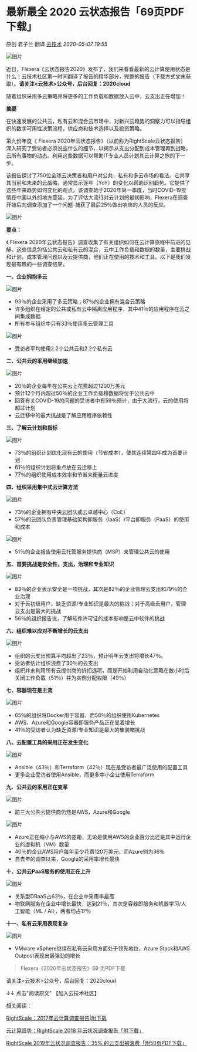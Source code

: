 # 最新最全 2020 云状态报告「69页PDF下载」

原创 君子兰 翻译 [云技术](javascript:void(0);) *2020-05-07 19:55*

![图片](https://mmbiz.qpic.cn/mmbiz_png/psR51B0KJzyOvqFQns5qegfARAumv7WznVdPTmZ5ib5TCFEDCeHhYTdXtft4XdqMicY0Lm2F0s26MLNnn7qLrp6A/640?wx_fmt=png&wxfrom=5&wx_lazy=1&wx_co=1)

近日，Flexera《云状态报告2020》发布了，我们来看看最新的云计算使用状态是什么！云技术社区第一时间翻译了报告的精华部分，完整的报告（下载方式文末获取）。**请关注<云技术>公众号，后台回复：2020cloud**



随着组织采用多云策略并将更多的工作负载和数据放入云中，云支出正在增加！



**摘要**

在快速发展的公共云，私有云和混合云市场中，对新兴云趋势的洞察力可以指导组织的数字可用性决策流程，供应商和技术选择以及投资策略。



第九份年度《 Flexera 2020年云状态报告》（以前称为RightScale云状态报告）深入研究了受访者必须说些什么的细节，以揭示从支出分配到成本管理再到战略，云所有事物的动态。利用这些数据可以帮助IT专业人员计划其云计算之旅的下一步。



该报告探讨了750位全球云决策者和用户对公共，私有和多云市场的看法。它共享其当前和未来的云战略，通常显示逐年（YoY）的变化以帮助识别趋势。它提供了这些年来趋势如何变化的观点。该调查始于2020年第一季度，当时COVID-19疫情在中国以外的地方蔓延。为了评估大流行对云计划的最初影响，Flexera在调查开始后向调查添加了一个问题-捕获了最后25％做出响应的人员的反应。



![图片](https://mmbiz.qpic.cn/mmbiz_png/psR51B0KJzyOvqFQns5qegfARAumv7WzZ64SLXBV8ndHTSgmxYWToDep7S8baVTvAgkKZ6ElcIegyMyy5GxB8g/640?wx_fmt=png&wxfrom=5&wx_lazy=1&wx_co=1)



**要点：**

《 Flexera 2020年云状态报告》调查收集了有关组织如何在云计算旅程中前进的见解。这些信息包括公共云和私有云的混合，云中工作负载和数据的数量，主要挑战和计划，成本管理问题以及云提供商，他们正在使用的技术和工具。以下是我们发现最有趣的一些调查结果。





**一、企业拥抱多云**

![图片](https://mmbiz.qpic.cn/mmbiz_png/psR51B0KJzyOvqFQns5qegfARAumv7WzEevtribddHBRsibyLcXCKuenkfvg5C9JFeNrSeiafPelRHkj8TKTRAnvw/640?wx_fmt=png&wxfrom=5&wx_lazy=1&wx_co=1)



- 93％的企业采用了多云策略；87％的企业拥有混合云策略
- 许多组织在给定的公共或私有云中隔离应用程序，其中41％的应用程序在云之间集成数据
- 所有参与组织中只有33％使用多云管理工具

![图片](https://mmbiz.qpic.cn/mmbiz_png/psR51B0KJzyOvqFQns5qegfARAumv7Wzz0A0q8UaCibMPayyxQ1D9GWPhyTicsl5rzz9lWsabUAB70Yf8C1m1DIg/640?wx_fmt=png&wxfrom=5&wx_lazy=1&wx_co=1)

- 受访者平均使用2.2个公共云和2.2个私有云





**二、公共云的采用继续加速**

![图片](https://mmbiz.qpic.cn/mmbiz_png/psR51B0KJzyOvqFQns5qegfARAumv7WzJe7t1ib1fPvU1FPzXx9LiajecCics9yZK4TsRAhVWZ2T43RZ7CzPVz8DA/640?wx_fmt=png&wxfrom=5&wx_lazy=1&wx_co=1)



- 20％的企业每年在公共云上花费超过1200万美元
- 预计12个月内超过50％的企业工作负载和数据将位于公共云中
- 回答有关COVID-19的问题的受访者中有59％预计，由于大流行，云的使用将超过计划
- 云迁移中的最大挑战是了解应用程序依赖性





**三、了解云计划和指标**

![图片](https://mmbiz.qpic.cn/mmbiz_png/psR51B0KJzyOvqFQns5qegfARAumv7WzvBCYzuqHiaIO9Jv2wuSsC10ABpibtejTGKn9g7Y4o5H53q9QxFoazXRQ/640?wx_fmt=png&wxfrom=5&wx_lazy=1&wx_co=1)



- 73％的组织计划优化现有云的使用（节省成本），使其连续第四年成为首要计划
- 61％的组织计划将重点放在云迁移上
- 77％的组织使用成本效率和节省来衡量云进度





**四、组织采用集中式云计算方法**

![图片](https://mmbiz.qpic.cn/mmbiz_png/psR51B0KJzyOvqFQns5qegfARAumv7Wz0RiblMibyfNv6u2zSlZF9l9w3AjnrYUTseMU19hPbLvgIchaCGsAs2NA/640?wx_fmt=png&wxfrom=5&wx_lazy=1&wx_co=1)



- 73％的企业拥有中央云团队或云卓越中心（CoE）
- 57％的云团队负责管理基础架构即服务（IaaS）/平台即服务（PaaS）的使用和成本

![图片](https://mmbiz.qpic.cn/mmbiz_png/psR51B0KJzyOvqFQns5qegfARAumv7Wzef9Hy8OttCGlcnJGaicLsTj55qS8ibwTzyODAmDicpHCwHzm76GVxoZvA/640?wx_fmt=png&wxfrom=5&wx_lazy=1&wx_co=1)

- 51％的企业报告使用云托管服务提供商（MSP）来管理公共云的使用





**五、首要挑战是安全性，支出，治理和专业知识**

![图片](https://mmbiz.qpic.cn/mmbiz_png/psR51B0KJzyOvqFQns5qegfARAumv7WzVRSicS94ADibQQorGTXDWNgkU6icbnoFfGg7Tb17TCN9wXcibKT1LMtE5Q/640?wx_fmt=png&wxfrom=5&wx_lazy=1&wx_co=1)



- 83％的企业表示安全是一项挑战，其次是82％的企业管理云支出和79％的企业治理
- 对于云初级用户，缺乏资源/专业知识是最大的挑战；对于高级云用户，管理云支出是最大的挑战
- 56％的组织报告说，了解软件许可证的成本影响是云中软件的挑战





**六、组织难以应对不断增长的云支出**

![图片](https://mmbiz.qpic.cn/mmbiz_png/psR51B0KJzyOvqFQns5qegfARAumv7Wzwx4jFCANuYIlrM6BkLdE9nAWFBibMOPjjRx1E8GCN7sbl6GwPwLE3lQ/640?wx_fmt=png&wxfrom=5&wx_lazy=1&wx_co=1)

- 组织的云支出预算平均超出了23％，预计明年云支出将增长47％。
- 受访者估计组织浪费了30％的云支出
- 组织并未利用所有云提供商的折扣选项，而是开始利用自动化策略在数小时后关闭工作负载（51％）并为实例分配权限（49％）





**七、容器现在是主流**

![图片](https://mmbiz.qpic.cn/mmbiz_png/psR51B0KJzyOvqFQns5qegfARAumv7WzyHUcrjtOOJlMxlqWqHtnlAaNES4NNcYx09GvF4J6OlCM64yXSKT8dA/640?wx_fmt=png&wxfrom=5&wx_lazy=1&wx_co=1)



- 65％的组织将Docker用于容器，而58％的组织使用Kubernetes
- AWS，Azure和Google容器即服务产品正在显着增长
- 41％的受访者认为缺乏资源/专业知识是最大的集装箱挑战





**八、云配置工具的采用正在发生变化**

![图片](https://mmbiz.qpic.cn/mmbiz_png/psR51B0KJzyOvqFQns5qegfARAumv7Wz1vqlBe24Rz1JOFuy57RH4qlOAFgia3ypzWO9XkxaJBwiagWYUWANStRw/640?wx_fmt=png&wxfrom=5&wx_lazy=1&wx_co=1)



- Ansible（43％）和Terraform（42％）现在是受访者最广泛使用的配置工具
- 更多企业受访者使用Ansible，而更多中小企业使用Terraform





**九、公共云的采用正在变革**

![图片](https://mmbiz.qpic.cn/mmbiz_png/psR51B0KJzyOvqFQns5qegfARAumv7WzOuKShoJDRsO4cOeibHk0uX3zuFUqDia4HK8UVEFj1yJ8TwMWUS5McibTw/640?wx_fmt=png&wxfrom=5&wx_lazy=1&wx_co=1)



- 前三大公共云提供商仍然是AWS，Azure和Google

![图片](https://mmbiz.qpic.cn/mmbiz_png/psR51B0KJzyOvqFQns5qegfARAumv7WzJSaLt2p0q0ZDljutvjVTyeMwGTO6kcHmDGLwJItE29zRRicShd0W78g/640?wx_fmt=png&wxfrom=5&wx_lazy=1&wx_co=1)

- Azure正在缩小与AWS的差距，无论是使用AWS的企业百分比还是其中运行企业的虚拟机（VM）数量
- 40％的企业AWS用户每年至少花费120万美元，而Azure则为36％
- 自去年的调查以来，Google的采用率增长最快





**十、公共云PaaS服务的使用正在上升**

![图片](https://mmbiz.qpic.cn/mmbiz_png/psR51B0KJzyOvqFQns5qegfARAumv7WzooOq661wkmPGDW6kSCjiaUveGlvS6s2ib7Z7DlpMdsJ07EJjBfaESBLQ/640?wx_fmt=png&wxfrom=5&wx_lazy=1&wx_co=1)



- 关系型DBaaS占63％，在企业中采用率最高
- 物联网服务在企业中增长最快，达到21％，其次是容器即服务和机器学习/人工智能（ML / AI），两者均占17％





**十一、私有云采用表现复杂**

![图片](https://mmbiz.qpic.cn/mmbiz_png/psR51B0KJzyOvqFQns5qegfARAumv7Wzghic3zgwydCicJpB0IPveGM7yoLsPRM9fib9QKJBzPCf6b7aXribJwc8jQ/640?wx_fmt=png&wxfrom=5&wx_lazy=1&wx_co=1)

- VMware vSphere继续在私有云采用方面处于领先地位，Azure Stack和AWS Outpost表现出最强劲的增长



> Flexera《2020年云状态报告》69 页PDF下载

请关注<云技术>公众号，后台回复：2020cloud



↓↓ 点击"阅读原文" 【加入云技术社区】

相关阅读：

[RightScale：2017年云计算调查报告|附下载](http://mp.weixin.qq.com/s?__biz=MzU0NDEyODkzMQ==&mid=2247494478&idx=1&sn=93798fb2119e3727c94a1c0c6ccbec36&chksm=fb024182cc75c89442ef0f1c610636656daaf932b40bc7b9cac142f154f45035d2adcea9fcfe&scene=21#wechat_redirect)

[云计算趋势：RightScale 2018 年云状况调查报告「附下载」](http://mp.weixin.qq.com/s?__biz=MzU0NDEyODkzMQ==&mid=2247494397&idx=1&sn=566e271fabfb5572657f55418aeb4ea7&chksm=fb024031cc75c927960dfb3a5280df7c78af2068574b200cd163dd660165c8519f0515c6ce44&scene=21#wechat_redirect)

[RightScale 2019年云状况调查报告：35% 的云支出被浪费「附50页PDF下载」](http://mp.weixin.qq.com/s?__biz=MzU0NDEyODkzMQ==&mid=2247496116&idx=1&sn=211c9acd714ffa181eb824593642b3a0&chksm=fb025b78cc75d26e889a302a0f9a0dc1efdc0bf8bd1dda42226590ef4385a5a836338e7e4996&scene=21#wechat_redirect)